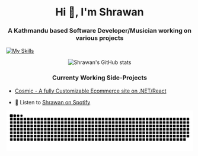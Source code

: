 
<h1 align="center">Hi 👋, I'm Shrawan</h1>
<h3 align="center">A Kathmandu based Software Developer/Musician working on various projects</h3>



[![My Skills](https://skillicons.dev/icons?i=cs,dotnet,nodejs,git,mysql,js,linux,express,postgres,docker&theme=light)](https://skillicons.dev)



<p align="center">
  <img src="https://github-readme-stats.vercel.app/api?username=samael-0&show_icons=true&theme=radical" alt="Shrawan's GitHub stats" />
</p>

<h3 align="center">Currenty Working Side-Projects</h3>

<p align='center'>

- [Cosmic - A fully Customizable Ecommerce site on .NET/React](https://dev.to/gautamkrishnar/how-to-prevent-github-from-suspending-your-cronjob-based-triggers-knf)
<p>


<p align='center'>


- 🎵 Listen to [Shrawan on Spotify](https://open.spotify.com/artist/1Xyo4u8uXC1ZmMpatF05PJ)
<p>











![snake gif](https://github.com/samael-0/samael-0/blob/output/github-snake-dark.svg)
